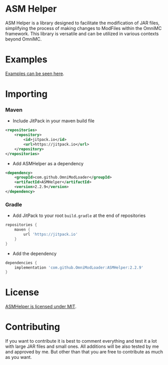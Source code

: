 # ASM Helper

ASM Helper is a library designed to facilitate the modification of JAR files, simplifying the process of making changes to ModFiles within the OmniMC framework.
This library is versatile and can be utilized in various contexts beyond OmniMC.

# Examples

[Examples can be seen here](./examples).

# Importing

### Maven

* Include JitPack in your maven build file

```xml
<repositories>
    <repository>
        <id>jitpack.io</id>
        <url>https://jitpack.io</url>
    </repository>
</repositories>
```

* Add ASMHelper as a dependency

```xml
<dependency>
    <groupId>com.github.OmniModLoader</groupId>
    <artifactId>ASMHelper</artifactId>
    <version>2.2.9</version>
</dependency>
```

### Gradle

* Add JitPack to your root `build.gradle` at the end of repositories

```gradle
repositories {
    maven {
        url 'https://jitpack.io'
    }
}
```

* Add the dependency

```gradle
dependencies {
    implementation 'com.github.OmniModLoader:ASMHelper:2.2.9'
}
```

# License

[ASMHelper is licensed under MIT](./LICENSE).

# Contributing

If you want to contribute it is best to comment everything and test it a lot with large JAR files and small ones.
All additions will be also tested by me and approved by me. But other than that you are free to contribute as much as
you want.